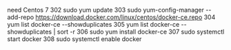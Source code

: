 need Centos 7
  302  sudo yum update
  303   sudo yum-config-manager --add-repo https://download.docker.com/linux/centos/docker-ce.repo
  304  yum list docker-ce --showduplicates
  305  yum list docker-ce --showduplicates | sort -r
  306  sudo yum install docker-ce
  307  sudo systemctl start docker
  308  sudo systemctl enable docker
